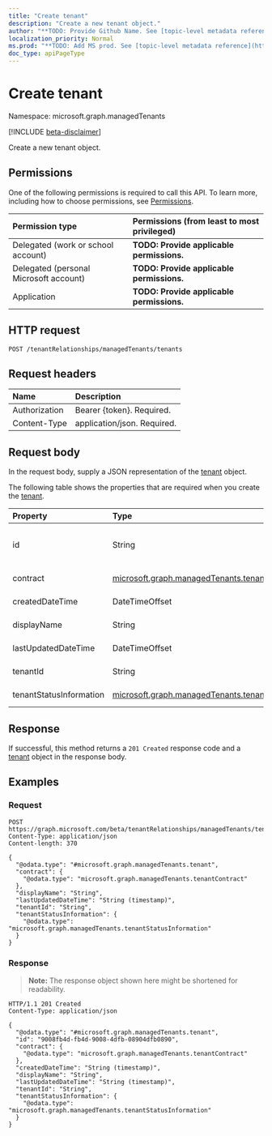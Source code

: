 ```yaml
---
title: "Create tenant"
description: "Create a new tenant object."
author: "**TODO: Provide Github Name. See [topic-level metadata reference](https://msgo.azurewebsites.net/add/document/guidelines/metadata.html#topic-level-metadata)**"
localization_priority: Normal
ms.prod: "**TODO: Add MS prod. See [topic-level metadata reference](https://msgo.azurewebsites.net/add/document/guidelines/metadata.html#topic-level-metadata)**"
doc_type: apiPageType
---
```


# Create tenant
Namespace: microsoft.graph.managedTenants

[!INCLUDE [beta-disclaimer](../../includes/beta-disclaimer.md)]

Create a new tenant object.

## Permissions
One of the following permissions is required to call this API. To learn more, including how to choose permissions, see [Permissions](/graph/permissions-reference).

|Permission type|Permissions (from least to most privileged)|
|:---|:---|
|Delegated (work or school account)|**TODO: Provide applicable permissions.**|
|Delegated (personal Microsoft account)|**TODO: Provide applicable permissions.**|
|Application|**TODO: Provide applicable permissions.**|

## HTTP request

<!-- {
  "blockType": "ignored"
}
-->
``` http
POST /tenantRelationships/managedTenants/tenants
```

## Request headers
|Name|Description|
|:---|:---|
|Authorization|Bearer {token}. Required.|
|Content-Type|application/json. Required.|

## Request body
In the request body, supply a JSON representation of the [tenant](../resources/managedtenants-tenant.md) object.

The following table shows the properties that are required when you create the [tenant](../resources/managedtenants-tenant.md).

|Property|Type|Description|
|:---|:---|:---|
|id|String|**TODO: Add Description** Inherited from [entity](../resources/managedtenants-entity.md)|
|contract|[microsoft.graph.managedTenants.tenantContract](../resources/managedtenants-tenantcontract.md)|**TODO: Add Description**|
|createdDateTime|DateTimeOffset|**TODO: Add Description**|
|displayName|String|**TODO: Add Description**|
|lastUpdatedDateTime|DateTimeOffset|**TODO: Add Description**|
|tenantId|String|**TODO: Add Description**|
|tenantStatusInformation|[microsoft.graph.managedTenants.tenantStatusInformation](../resources/managedtenants-tenantstatusinformation.md)|**TODO: Add Description**|



## Response

If successful, this method returns a `201 Created` response code and a [tenant](../resources/managedtenants-tenant.md) object in the response body.

## Examples

### Request
<!-- {
  "blockType": "request",
  "name": "create_tenant_from_"
}
-->
``` http
POST https://graph.microsoft.com/beta/tenantRelationships/managedTenants/tenants
Content-Type: application/json
Content-length: 370

{
  "@odata.type": "#microsoft.graph.managedTenants.tenant",
  "contract": {
    "@odata.type": "microsoft.graph.managedTenants.tenantContract"
  },
  "displayName": "String",
  "lastUpdatedDateTime": "String (timestamp)",
  "tenantId": "String",
  "tenantStatusInformation": {
    "@odata.type": "microsoft.graph.managedTenants.tenantStatusInformation"
  }
}
```


### Response
>**Note:** The response object shown here might be shortened for readability.
<!-- {
  "blockType": "response",
  "truncated": true,
  "@odata.type": "microsoft.graph.managedTenants.tenant"
}
-->
``` http
HTTP/1.1 201 Created
Content-Type: application/json

{
  "@odata.type": "#microsoft.graph.managedTenants.tenant",
  "id": "9008fb4d-fb4d-9008-4dfb-08904dfb0890",
  "contract": {
    "@odata.type": "microsoft.graph.managedTenants.tenantContract"
  },
  "createdDateTime": "String (timestamp)",
  "displayName": "String",
  "lastUpdatedDateTime": "String (timestamp)",
  "tenantId": "String",
  "tenantStatusInformation": {
    "@odata.type": "microsoft.graph.managedTenants.tenantStatusInformation"
  }
}
```

